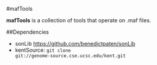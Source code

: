 #mafTools

**mafTools** is a collection of tools that operate on .maf files.

##Dependencies
* sonLib https://github.com/benedictpaten/sonLib
* kentSource: <code>git clone git://genome-source.cse.ucsc.edu/kent.git</code>
